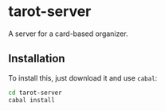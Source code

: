 
# tarot-server

A server for a card-based organizer.

## Installation

To install this, just download it and use `cabal`:

```bash
cd tarot-server
cabal install
```


